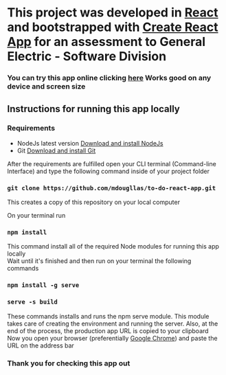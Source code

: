 # This project was developed in [React](https://reactjs.org/) and bootstrapped with [Create React App](https://github.com/facebook/create-react-app) for an assessment to General Electric - Software Division

### You can try this app online clicking [here](https://to-do-list-app-react-ge.herokuapp.com/) Works good on any device and screen size

## Instructions for running this app locally

### Requirements

- NodeJs latest version [Download and install NodeJs](https://nodejs.org/en/download/)
- Git [Download and install Git](https://git-scm.com/downloads)

After the requirements are fulfilled open your CLI terminal (Command-line Interface) and type the following command inside of your project folder

### `git clone https://github.com/mdougllas/to-do-react-app.git`

This creates a copy of this repository on your local computer<br>

On your terminal run

### `npm install`

This command install all of the required Node modules for running this app locally<br>
Wait until it's finished and then run on your terminal the following commands

### `npm install -g serve`
### `serve -s build`

These commands installs and runs the npm serve module. This module takes care of creating the environment and running the server. Also, at the end of the process, the production app URL is copied to your clipboard<br>
Now you open your browser (preferentially [Google Chrome](https://www.google.com/chrome/)) and paste the URL on the address bar

### Thank you for checking this app out
